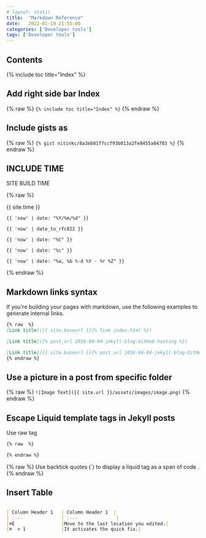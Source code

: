 ```yaml
---
# layout: static
title:  "Markdown Reference"
date:   2022-01-19 21:55:00
categories: ['Developer tools']
tags: ['Developer tools']
---
```


## Contents

{% include toc title="Index" %}

## Add right side bar Index
{% raw  %}
`{% include toc title="Index" %}`
{% endraw %}


## Include gists as
{% raw  %}
`{% gist nitinkc/8a3eb81f7ccf93b013a2fe8455a04703 %}`
{% endraw %}

## INCLUDE TIME

SITE BUILD TIME

{% raw  %}

{{ site.time  }}

`{{ 'now' | date: "%Y/%m/%d" }}`

`{{ 'now' | date_to_rfc822 }}`

`{{ 'now' | date: "%C" }}`

`{{ 'now' | date: "%c" }}`

`{{ 'now' | date: "%a, %b %-d %Y - %r %Z" }}`

{% endraw %}


## Markdown links syntax

If you're building your pages with markdown, use the following examples to generate internal links.


```markdown
{% raw  %}
[Link title]({{ site.baseurl }}{% link index.html %})

[Link title]({% post_url 2016-04-04-jekyll-blog-GitHub-hosting %})

[Link title]({{ site.baseurl }}{% post_url 2016-04-04-jekyll-blog-GitHub-hosting %})
{% endraw %}
```

## Use a picture in a post from specific folder
{% raw  %}
`![Image Text]({{ site.url }}/assets/images/image.png)`
{% endraw %}

## Escape Liquid template tags in Jekyll posts

Use raw tag 

```markdown
{% raw  %}

{% endraw %}
```
{% raw  %}
Use backtick quotes (\`) to display a liquid tag as a span of code .
{% endraw %}

## Insert Table

```markdown

| Column Header 1 	| Column Header 1  | 
| :---				| :---    			|      
|⌘E            		|Move to the last location you edited.|
|⌘  + 1        		|It activates the quick fix.|
```
